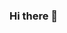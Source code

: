 ### Hi there 👋

<!--
**carlos614/carlos614** is a ✨ _special_ ✨ repository because its `README.md` (this file) appears on your GitHub profile.
[![trophy](https://github-profile-trophy.vercel.app/?carlos614=ryo-ma&theme=onedark)](https://github.com/ryo-ma/github-profile-trophy)
[![Anurag's GitHub stats](https://github-readme-stats.vercel.app/api?carlos614=anuraghazra)](https://github.com/anuraghazra/github-readme-stats)
![Anurag's GitHub stats](https://github-readme-stats.vercel.app/api?carlos614=anuraghazra&show_icons=true)
![Anurag's GitHub stats](https://github-readme-stats.vercel.app/api?carlos614=anuraghazra&show_icons=true&theme=dark)

Here are some ideas to get you started:

- 🔭 I’m currently working on ...
- 🌱 I’m currently learning ...
- 👯 I’m looking to collaborate on ...
- 🤔 I’m looking for help with ...
- 💬 Ask me about ...
- 📫 How to reach me: ...
- 😄 Pronouns: ...
- ⚡ Fun fact: ...
-->
